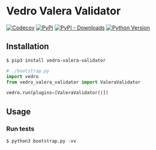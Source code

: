 # Vedro Valera Validator

[![Codecov](https://img.shields.io/codecov/c/github/nikitanovosibirsk/vedro-valera-validator/master.svg?style=flat-square)](https://codecov.io/gh/nikitanovosibirsk/vedro-valera-validator)
[![PyPI](https://img.shields.io/pypi/v/vedro-valera-validator.svg?style=flat-square)](https://pypi.python.org/pypi/vedro-valera-validator/)
[![PyPI - Downloads](https://img.shields.io/pypi/dm/vedro-valera-validator?style=flat-square)](https://pypi.python.org/pypi/vedro-valera-validator/)
[![Python Version](https://img.shields.io/pypi/pyversions/vedro-valera-validator.svg?style=flat-square)](https://pypi.python.org/pypi/vedro-valera-validator/)

## Installation

```shell
$ pip3 install vedro-valera-validator
```

```python
# ./bootstrap.py
import vedro
from vedro_valera_validator import ValeraValidator

vedro.run(plugins=[ValeraValidator()])
```

## Usage

### Run tests

```shell
$ python3 bootstrap.py -vv
```
